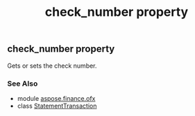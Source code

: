 ﻿---
title: check_number property
second_title: Aspose.Finance for Python via .NET API References
description: 
type: docs
weight: 50
url: /python-net/aspose.finance.ofx/statementtransaction/check_number/
is_root: false
---

## check_number property


Gets or sets the check number.

### See Also
* module [aspose.finance.ofx](../../)
* class [StatementTransaction](/finance/python-net/aspose.finance.ofx/statementtransaction)

